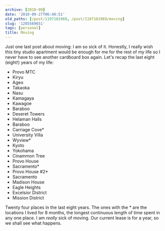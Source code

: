 ```yaml
---
archive: [2010-09]
date: '2010-09-27T06:40:51'
old_paths: [/post/1197181969, /post/1197181969/moving]
slug: '1285569651'
tags: [personal]
title: Moving
---
```


Just one last post about moving: I am so sick of it.  Honestly, I really
wish this tiny studio apartment would be enough for me for the rest of my
life so I never have to see another cardboard box again.  Let's recap the
last eight (eight!) years of my life:

- Provo MTC
- Kiryu
- Ageo
- Takaoka
- Nasu
- Kamagaya
- Kawagoe
- Baraboo
- Deseret Towers
- Helaman Halls
- Baraboo
- Carriage Cove\*
- University Villa
- Wyview\*
- Kyoto
- Yokohama
- Cinammon Tree
- Provo House
- Sacramento\*
- Provo House #2\*
- Sacramento
- Madison House
- Eagle Heights
- Excelsior District
- Mission District

Twenty four places in the last eight years.  The ones with the * are the
locations I lived for 8 months, the longest continuous length of time
spent in any one place.  I am *really* sick of moving.  Our current lease
is for a year, so we shall see what happens.
